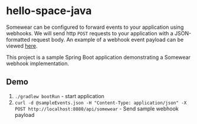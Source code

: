 # hello-space-java
Somewear can be configured to forward events to your application using webhooks. We will send http `POST` requests to your application with a JSON-formatted request body. An example of a webhook event payload can be viewed [here](sampleEvents.json).

This project is a sample Spring Boot application demonstrating a Somewear webhook implementation.

## Demo 
1. `./gradlew bootRun` - start application
2. `curl -d @sampleEvents.json -H "Content-Type: application/json" -X POST http://localhost:8080/api/somewear` - Send sample webhook payload
